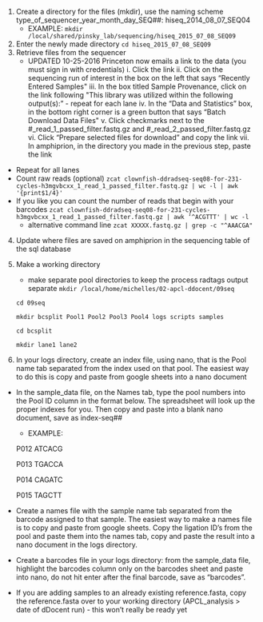 
1. Create a directory for the files (mkdir), use the naming scheme type_of_sequencer_year_month_day_SEQ##: hiseq_2014_08_07_SEQ04
    - EXAMPLE: 
    `mkdir /local/shared/pinsky_lab/sequencing/hiseq_2015_07_08_SEQ09`
2. Enter the newly made directory
    `cd hiseq_2015_07_08_SEQ09`
3. Retrieve files from the sequencer
    - UPDATED 10-25-2016 Princeton now emails a link to the data (you must sign in with credentials)
    i. Click the link
    ii. Click on the sequencing run of interest in the box on the left that says “Recently Entered Samples"
    iii. In the box titled Sample Provenance, click on the link following "This library was utilized within the following output(s):” - repeat for each lane
    iv. In the “Data and Statistics” box, in the bottom right corner is a green button that says “Batch Download Data Files"
    v. Click checkmarks next to the #_read_1_passed_filter.fastq.gz and #_read_2_passed_filter.fastq.gz
    vi. Click “Prepare selected files for download” and copy the link
    vii. In amphiprion, in the directory you made in the previous step, paste the link
- Repeat for all lanes
- Count raw reads (optional)
    `zcat clownfish-ddradseq-seq08-for-231-cycles-h3mgvbcxx_1_read_1_passed_filter.fastq.gz | wc -l | awk '{print$1/4}'`
- If you like you can count the number of reads that begin with your barcodes
    `zcat clownfish-ddradseq-seq08-for-231-cycles-h3mgvbcxx_1_read_1_passed_filter.fastq.gz | awk ‘^ACGTTT' | wc -l`
    - alternative command line
        `zcat XXXXX.fastq.gz | grep -c "^AAACGA"`
4. Update where files are saved on amphiprion in the sequencing table of the sql database
5. Make a working directory 
    - make separate pool directories to keep the process radtags output separate
    `mkdir /local/home/michelles/02-apcl-ddocent/09seq`
    
    
    `cd 09seq`
    
    
    `mkdir bcsplit Pool1 Pool2 Pool3 Pool4 logs scripts samples`
    
    
    `cd bcsplit`
    
    
    `mkdir lane1 lane2`
6. In your logs directory, create an index file, using nano, that is the Pool name tab separated from the index used on that pool.  The easiest way to do this is copy and paste from google sheets into a nano document
- In the sample_data file, on the Names tab, type the pool numbers into the Pool ID column in the format below.  The spreadsheet will look up the proper indexes for you.  Then copy and paste into a blank nano document, save as index-seq##
    - EXAMPLE:
    
    
    P012    ATCACG
    
    
    P013    TGACCA
    
    
    P014    CAGATC
    
    
    P015    TAGCTT
- Create a names file with the sample name tab separated from the barcode assigned to that sample.  The easiest way to make a names file is to copy and paste from google sheets. Copy the ligation ID’s from the pool and paste them into the names tab, copy and paste the result into a nano document in the logs directory.
- Create a barcodes file in your logs directory: from the sample_data file, highlight the barcodes column only on the barcodes sheet and paste into nano, do not hit enter after the final barcode, save as “barcodes”.
- If you are adding samples to an already existing reference.fasta, copy the reference.fasta over to your working directory (APCL_analysis > date of dDocent run) - this won’t really be ready yet
